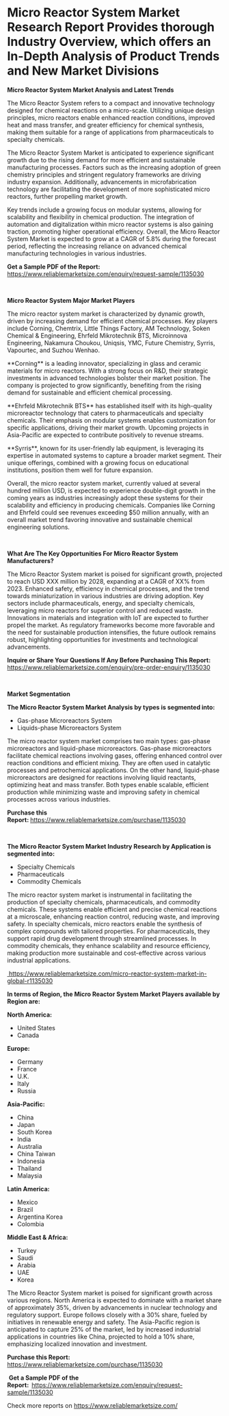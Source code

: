 <p><h1>Micro Reactor System Market Research Report Provides thorough Industry Overview, which offers an In-Depth Analysis of Product Trends and New Market Divisions</h1></p><p><strong>Micro Reactor System Market Analysis and Latest Trends</strong></p>
<p><p>The Micro Reactor System refers to a compact and innovative technology designed for chemical reactions on a micro-scale. Utilizing unique design principles, micro reactors enable enhanced reaction conditions, improved heat and mass transfer, and greater efficiency for chemical synthesis, making them suitable for a range of applications from pharmaceuticals to specialty chemicals. </p><p>The Micro Reactor System Market is anticipated to experience significant growth due to the rising demand for more efficient and sustainable manufacturing processes. Factors such as the increasing adoption of green chemistry principles and stringent regulatory frameworks are driving industry expansion. Additionally, advancements in microfabrication technology are facilitating the development of more sophisticated micro reactors, further propelling market growth.</p><p>Key trends include a growing focus on modular systems, allowing for scalability and flexibility in chemical production. The integration of automation and digitalization within micro reactor systems is also gaining traction, promoting higher operational efficiency. Overall, the Micro Reactor System Market is expected to grow at a CAGR of 5.8% during the forecast period, reflecting the increasing reliance on advanced chemical manufacturing technologies in various industries.</p></p>
<p><strong>Get a Sample PDF of the Report:&nbsp;</strong> <a href="https://www.reliablemarketsize.com/enquiry/request-sample/1135030?utm_campaign=3365&utm_medium=2&utm_source=Github&utm_content=ia&utm_term=09042025&utm_id=micro-reactor-system">https://www.reliablemarketsize.com/enquiry/request-sample/1135030</a></p>
<p>&nbsp;</p>
<p><strong>Micro Reactor System Major Market Players</strong></p>
<p><p>The micro reactor system market is characterized by dynamic growth, driven by increasing demand for efficient chemical processes. Key players include Corning, Chemtrix, Little Things Factory, AM Technology, Soken Chemical & Engineering, Ehrfeld Mikrotechnik BTS, Microinnova Engineering, Nakamura Choukou, Uniqsis, YMC, Future Chemistry, Syrris, Vapourtec, and Suzhou Wenhao.</p><p>**Corning** is a leading innovator, specializing in glass and ceramic materials for micro reactors. With a strong focus on R&D, their strategic investments in advanced technologies bolster their market position. The company is projected to grow significantly, benefiting from the rising demand for sustainable and efficient chemical processing.</p><p>**Ehrfeld Mikrotechnik BTS** has established itself with its high-quality microreactor technology that caters to pharmaceuticals and specialty chemicals. Their emphasis on modular systems enables customization for specific applications, driving their market growth. Upcoming projects in Asia-Pacific are expected to contribute positively to revenue streams.</p><p>**Syrris**, known for its user-friendly lab equipment, is leveraging its expertise in automated systems to capture a broader market segment. Their unique offerings, combined with a growing focus on educational institutions, position them well for future expansion.</p><p>Overall, the micro reactor system market, currently valued at several hundred million USD, is expected to experience double-digit growth in the coming years as industries increasingly adopt these systems for their scalability and efficiency in producing chemicals. Companies like Corning and Ehrfeld could see revenues exceeding $50 million annually, with an overall market trend favoring innovative and sustainable chemical engineering solutions.</p></p>
<p>&nbsp;</p>
<p><strong>What Are The Key Opportunities For Micro Reactor System Manufacturers?</strong></p>
<p><p>The Micro Reactor System market is poised for significant growth, projected to reach USD XXX million by 2028, expanding at a CAGR of XX% from 2023. Enhanced safety, efficiency in chemical processes, and the trend towards miniaturization in various industries are driving adoption. Key sectors include pharmaceuticals, energy, and specialty chemicals, leveraging micro reactors for superior control and reduced waste. Innovations in materials and integration with IoT are expected to further propel the market. As regulatory frameworks become more favorable and the need for sustainable production intensifies, the future outlook remains robust, highlighting opportunities for investments and technological advancements.</p></p>
<p><strong>Inquire or Share Your Questions If Any Before Purchasing This Report:</strong> <a href="https://www.reliablemarketsize.com/enquiry/pre-order-enquiry/1135030?utm_campaign=3365&utm_medium=2&utm_source=Github&utm_content=ia&utm_term=09042025&utm_id=micro-reactor-system">https://www.reliablemarketsize.com/enquiry/pre-order-enquiry/1135030</a></p>
<p>&nbsp;</p>
<p><strong>Market Segmentation</strong></p>
<p><strong>The Micro Reactor System Market Analysis by types is segmented into:</strong></p>
<p><ul><li>Gas-phase Microreactors System</li><li>Liquids-phase Microreactors System</li></ul></p>
<p><p>The micro reactor system market comprises two main types: gas-phase microreactors and liquid-phase microreactors. Gas-phase microreactors facilitate chemical reactions involving gases, offering enhanced control over reaction conditions and efficient mixing. They are often used in catalytic processes and petrochemical applications. On the other hand, liquid-phase microreactors are designed for reactions involving liquid reactants, optimizing heat and mass transfer. Both types enable scalable, efficient production while minimizing waste and improving safety in chemical processes across various industries.</p></p>
<p><strong>Purchase this Report:&nbsp;</strong><a href="https://www.reliablemarketsize.com/purchase/1135030?utm_campaign=3365&utm_medium=2&utm_source=Github&utm_content=ia&utm_term=09042025&utm_id=micro-reactor-system">https://www.reliablemarketsize.com/purchase/1135030</a></p>
<p>&nbsp;</p>
<p><strong>The Micro Reactor System Market Industry Research by Application is segmented into:</strong></p>
<p><ul><li>Specialty Chemicals</li><li>Pharmaceuticals</li><li>Commodity Chemicals</li></ul></p>
<p><p>The micro reactor system market is instrumental in facilitating the production of specialty chemicals, pharmaceuticals, and commodity chemicals. These systems enable efficient and precise chemical reactions at a microscale, enhancing reaction control, reducing waste, and improving safety. In specialty chemicals, micro reactors enable the synthesis of complex compounds with tailored properties. For pharmaceuticals, they support rapid drug development through streamlined processes. In commodity chemicals, they enhance scalability and resource efficiency, making production more sustainable and cost-effective across various industrial applications.</p></p>
<p><a href="https://www.reliablemarketsize.com/micro-reactor-system-market-in-global-r1135030?utm_campaign=3365&utm_medium=2&utm_source=Github&utm_content=ia&utm_term=09042025&utm_id=micro-reactor-system">&nbsp;https://www.reliablemarketsize.com/micro-reactor-system-market-in-global-r1135030</a></p>
<p><strong>In terms of Region, the Micro Reactor System Market Players available by Region are:</strong></p>
<p>
    <p> <strong> North America: </strong>
        <ul>
            <li>United States</li>
            <li>Canada</li>
        </ul>
        </p> 
    <p> <strong> Europe: </strong>
        <ul>
            <li>Germany</li>
            <li>France</li>
            <li>U.K.</li>
            <li>Italy</li>
            <li>Russia</li>
        </ul>
        </p> 
    <p> <strong> Asia-Pacific: </strong>
        <ul>
            <li>China</li>
            <li>Japan</li>
            <li>South Korea</li>
            <li>India</li>
            <li>Australia</li>
            <li>China Taiwan</li>
            <li>Indonesia</li>
            <li>Thailand</li>
            <li>Malaysia</li>
        </ul>
        </p> 
    <p> <strong> Latin America: </strong>
        <ul>
            <li>Mexico</li>
            <li>Brazil</li>
            <li>Argentina Korea</li>
            <li>Colombia</li>
        </ul>
        </p> 
    <p> <strong> Middle East & Africa: </strong>
        <ul>
            <li>Turkey</li>
            <li>Saudi</li>
            <li>Arabia</li>
            <li>UAE</li>
            <li>Korea</li>
        </ul>
    </p>
    </p>
<p><p>The Micro Reactor System market is poised for significant growth across various regions. North America is expected to dominate with a market share of approximately 35%, driven by advancements in nuclear technology and regulatory support. Europe follows closely with a 30% share, fueled by initiatives in renewable energy and safety. The Asia-Pacific region is anticipated to capture 25% of the market, led by increased industrial applications in countries like China, projected to hold a 10% share, emphasizing localized innovation and investment.</p></p>
<p><strong>Purchase this Report: </strong><a href="https://www.reliablemarketsize.com/purchase/1135030?utm_campaign=3365&utm_medium=2&utm_source=Github&utm_content=ia&utm_term=09042025&utm_id=micro-reactor-system">https://www.reliablemarketsize.com/purchase/1135030</a></p>
<p>&nbsp;<strong>Get a Sample PDF of the Report:&nbsp;&nbsp;</strong><a href="https://www.reliablemarketsize.com/enquiry/request-sample/1135030?utm_campaign=3365&utm_medium=2&utm_source=Github&utm_content=ia&utm_term=09042025&utm_id=micro-reactor-system">https://www.reliablemarketsize.com/enquiry/request-sample/1135030</a></p>
<p><strong></strong></p>
<p>Check more reports on <a href="https://www.reliablemarketsize.com/?utm_campaign=3365&utm_medium=2&utm_source=Github&utm_content=ia&utm_term=09042025&utm_id=micro-reactor-system">https://www.reliablemarketsize.com/</a></p>
